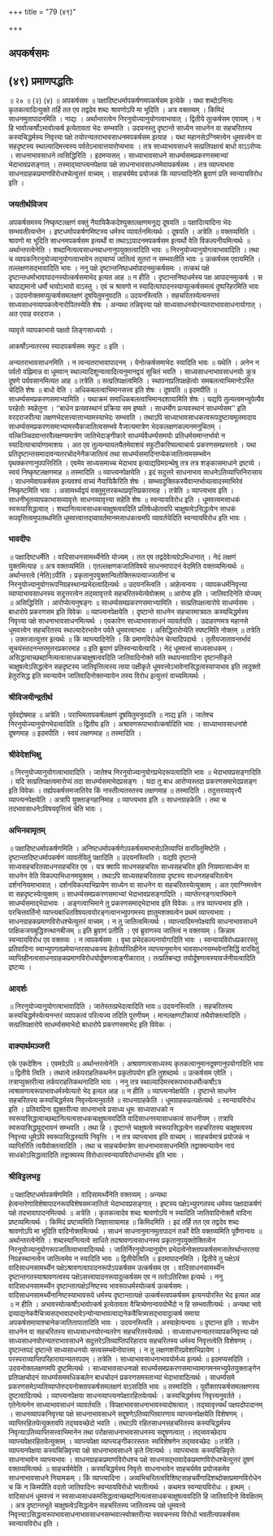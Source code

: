 +++
title = "79 (४९)"

+++


## अपकर्षसमः

## (४९) प्रमाणपद्धतिः

॥ २० ॥ (२) (४) ॥ अपकर्षसमः ॥ पक्षादिष्टधर्मापकर्षणमपकर्षसम इत्येके । यथा शब्दोऽनित्यः कृतकत्वादित्युक्ते तर्हि तत एव तद्वदेव शब्दः श्रावणोऽपि मा भूदिति । अत्र वक्तव्यम् । किमिदं साधनमुतापादनमिति । नाद्यः । अर्थान्तरत्वेन निरनुयोज्यानुयोगत्वाभावात् । द्वितीये तूत्कर्षसम एवायम् । न हि भावोत्कर्षोऽभावोत्कर्ष इत्येतावता भेदः सम्भवति । उदयनस्तु दृष्टान्ते साध्येन साधनेन वा सहचरितस्य कस्यचिद्धर्मस्य निवृत्त्या पक्षे तयोरन्यतराभावसाधनमपकर्षसम इत्याह । यथा महानसेऽग्निमत्त्वेन धूमवत्त्वेन वा सहदृष्टस्य स्थाल्यादिमत्त्वस्य पर्वतेऽभावात्तयारोप्यभावः । तत्र साध्याभावसाधने सत्प्रतिपक्षत्वं बाधो वाऽऽरोप्यः । साधनाभावसाधने त्वसिद्धिरिति । इदमप्यसत् । साध्याभावसाधने साधर्म्यसमप्रकरणसमाभ्यां भेदाभावप्रसङ्गात् । तस्माद्य्वाप्त्यनपेक्षया पक्षे साधनाभावसाधनमेवापकर्षसमः । तत्र व्याप्त्यभावः साधनग्राहकप्रमाणविरोधश्चेत्युत्तरं वाच्यम् । साहचर्यमेव प्रयोजकं किं व्याप्त्यादिनेति ब्रुवाणं प्रति स्वन्यायविरोध इति ।

### **जयतीर्थविजय**

अपकर्षसमस्य निष्कृष्टलक्षणं वक्तुं नैयायिकैकदेश्युक्तलक्षणमनूद्य दूषयति ॥ पक्षादित्यादिना भेदः सम्भवतीत्यन्तेन । इष्टधर्मापकर्षणमिष्टस्य धर्मस्य व्यावर्तनमित्यर्थः । दूषयति । अत्रेति ॥ वक्तव्यमिति । श्रावणो मा भूदिति साधनमपकर्षसम इत्यर्थो वा तथाऽऽपादनमपकर्षसम इत्यर्थो वेति विकल्पनीयमित्यर्थः ॥ अर्थान्तरत्वेनेति । शब्दानित्यत्वसाधनबाधनानुपयुक्तत्वादिति भावः ॥ निरनुयोज्यानुयोगत्वाभावादिति । तथा च व्यापकनिरनुयोज्यानुयोगत्वाभावेन तद्य्वाप्यं जातित्वं सुतरां न सम्भवतीति भावः ॥ उत्कर्षसम एवायमिति । तल्लक्षणसद्भावादिति भावः । ननु पक्षे दृष्टान्तनिष्ठधर्मापादनमुत्कर्षसमः । तत्कथं पक्षे दृष्टान्तधर्माभावापादनस्योत्कर्षसमाभेद इत्यत आह ॥ न हीति । दृष्टान्तनिष्ठधर्मस्य पक्ष आपादनमुत्कर्षः । स चापाद्यमानो धर्मो भावोऽभावो वाऽस्तु । एवं च श्रावणो न स्यादित्यापादनस्याप्युत्कर्षसमत्वं दुष्परिहरमिति भावः । उदयनोक्तमप्युत्कर्षसमलक्षणं दूषयितुमनुवदति ॥ उदयनस्त्विति । सहचरितस्येत्यनन्तरं साध्यसाधनव्यापकत्वेनारोपितस्येति शेषः । अन्यथा तन्निवृत्त्या पक्षे साध्यसाधनयोरन्यतराभावसाधनायोगात् । अत एवाह वरदराजः ।

व्यावृत्ते व्यापकाभासे पक्षतो लिङ्गसाध्ययोः ।

आकर्षोऽन्यतरस्य स्यादपकर्षसमः स्फुट ॥ इति ।

अन्यतराभावसाधनमिति । न त्वन्यतराभावापादनम् । येनोत्कर्षसमाभेदः स्यादिति भावः ॥ यथेति । अनेन न पर्वतो वह्निमान्न वा धूमवान् स्थाल्यादिशून्यत्वादित्यनुमानद्वयं सूचितं भवति । साध्यसाधनाभावसाधनयोः कुत्र दूषणे पर्यवसानमित्यत आह ॥ तत्रेति ॥ सत्प्रतिपक्षत्वमिति । स्थापनाप्रतिपक्षहेत्वोः समबलत्वाभिमानोऽस्ति चेदिति शेषः ॥ बाधो वेति । अधिकबलत्वाभिमानसत्त्व इति शेषः । दूषयति ॥ इदमपीति ॥ साधर्म्यसमप्रकरणसमाभ्यामिति । यथाक्रमं समाधिकबलत्वाभिमानदशायामिति शेषः । यद्यपि तुल्यत्वमभ्युपेत्यैव परहेतोः स्वहेतुना । ‘‘बाधेन प्रत्यवस्थानं प्रक्रिया सम इष्यते । साधर्म्येण प्रत्यवस्थानं साधर्म्यसम’’ इति वरदराजरीत्या लक्षणभेदसत्त्वात्ताभ्यामस्याभेदः सम्भवति । तथाऽपि साध्याभावसाधकत्वरूपदुष्टत्वमूलमादाय साधर्म्यसमप्रकरणसमाभ्यामस्यैकजातित्वसम्भवे वैजात्यमात्रेण भेदकलक्षणकल्पनमनुचितम् । यत्किञ्चिदवान्तरवैलक्षण्यमात्रेण जातिभेदाङ्गीकारे साधर्म्यवैधर्म्यसमयोः प्रतिधर्मसमान्तर्भावो न स्यादित्याचार्याणामाशयः । अत एव तुल्यन्यायतयैतमेवाशयं स्फुटीकरिष्यत्याचार्यः प्रकरणसमप्रस्तावे । यथा प्रतिदृष्टान्तसमादावन्यतरचोदनेनैकजातित्वं तथा साधर्म्यसमादिनाप्येकजातित्वमसम्भवेन पृथक्करणानुपपत्तिरिति । एवमेव साध्यसमाच्च भेदाभाव इत्याद्यग्रिमग्रन्थेषु तत्र तत्र शङ्कासमाधाने द्रष्टव्ये । स्वयं निष्कृष्टलक्षणमाह ॥ तस्मादिति ॥ व्याप्त्यनपेक्षयेति । इदं सदुत्तरे साधनाभाव साधनेऽतिव्याप्तिनिरासाय । साधनमेवापकर्षसम इत्यवश्यं वाच्यं नैयायिकैरिति शेषः । सम्भवदुक्तिकस्यैवान्तर्भाव्यत्वादस्माभिरेवं निष्कृष्टमिति भावः । असामर्थ्यद्वयं वक्तुमुत्तरकथाप्रवृत्तिप्रकारमाह । तत्रेति ॥ व्याप्त्यभाव इति । साधनीभूतव्यापकाभासव्यावृत्तेः साधनव्यावृत्त्या सहेति शेषः ॥ स्वन्यायविरोध इति । धूमवत्त्वमसाधकं स्वरूपासिद्धत्वात् । शब्दानित्यत्वसाधकचाक्षुषत्ववदिति प्रतिषेधहेतावपि चाक्षुषत्वेऽसिद्धत्वेन साधकं रूपवृत्तित्वमुपलब्धमिति धूमवत्त्वात्तद्य्वावर्तमानमसाधकत्वमपि व्यावर्तयेदिति स्वन्यायविरोध इति भावः ।

### **भावदीपः**

॥ पक्षादिष्टधर्मेति । वादिसाधनसामर्थ्येनेति योज्यम् । तत एव तद्वदेवेत्यग्रेऽभिधानात् । नेदं लक्षणं युक्तमित्याह ॥ अत्र वक्तव्यमिति । एतल्लक्षणकजातिविषये साधनमापादनं वेदमिति वक्तव्यमित्यर्थः ॥ अर्थान्तरत्वे (नेति)ऽपीति । प्रकृतानुपयुक्तान्वितोक्तिरूपत्वाज्जातीनां च निरनुयोज्यानुयोगरूपनिग्रहस्थानप्रभेदत्वादित्यर्थः ॥ उदयनस्त्विति । आहेत्यन्वयः । व्यापकधर्मनिवृत्त्या व्याप्याभावसाधनस्य सदुत्तरत्वेन तद्य्वावृत्तये सहचरितस्येत्येवोक्तम् ॥ आरोप्य इति । जातिवादिनेति योज्यम् ॥ असिद्धिरिति । आरोप्येत्यनुषङ्गः ॥ साधर्म्यसमप्रकरणसमाभ्यामिति । सत्प्रतिपक्षत्वारोपे साधर्म्यसमः । बाधारोपे प्रकरणसम इति विवेकः ॥ व्याप्त्यनपेक्षयेति । दृष्टान्ते साधनेन सहचारमात्रवतः कस्यचिद्धर्मस्य निवृत्त्या पक्षे साधनाभावसाधनमित्यर्थः । एवकारेण साध्याभावसाधनं व्यावर्तयति । उदाहरणमत्र महानसे धूमवत्त्वेन सहचरितस्य स्थाल्यादेरभावेन पर्वते धूमवत्त्वाभावः । असिद्धिरारोप्येति स्पष्टमिति नोक्तम् ॥ तत्रेति । उक्तजात्युत्तर इत्यर्थः ॥ किं व्याप्त्यादिनेति । किं प्रमाणविरोधेन चेत्यादिपदार्थः । तृतीयजातावन्तर्भावं सूचयंस्तदनन्तरमुत्तरप्रकारमाह ॥ इति ब्रुवाणं प्रतिस्वन्यायेत्यादि । नेदं धूमवत्त्वं साध्यसाधकम् । असिद्धत्वाच्छब्दानित्यत्वासाधकचाक्षुषत्ववदिति जातिवादिनोक्ते सति स्थापनावादिना दृष्टान्तीकृते चाक्षुषत्वेऽसिद्धत्वेन सहदृष्टस्य जातिवृत्तित्वस्य त्वया पक्षीकृते धूमवत्त्वेऽभावेनासिद्धत्वस्याप्यभाव इति त्वदुक्तो हेतुरसिद्ध इति स्वन्यायेन जातिवादिनोक्तन्यायेन तस्य विरोध इत्युत्तरं वाच्यमित्यर्थः ।

### **श्रीविजयीन्द्रतीर्थ**

पूर्ववद्दोषमाह ॥ अत्रेति । पराभिमतापकर्षलक्षणं दूषयितुमनुवदति ॥ नाद्य इति । जातेश्च निरनुयोज्यानुयोगभेदत्वादिति ॥ द्वितीय इति । अश्रावणरूपाभावोत्कर्षादिति भावः । साध्याभावसाधनांशे दूषणमाह ॥ इदमपीति । स्वयं लक्षणमाह ॥ तस्मादिति ।

### **श्रीवेदेशभिक्षु**

॥ निरनुयोज्यानुयोगत्वाभावादिति । जातेश्च निरनुयोज्यानुयोगप्रभेदरूपत्वादिति भावः ॥ भेदाभावप्रसङ्गादिति । यदि सत्प्रतिपक्षत्वमारोप्यं तदा साधर्म्यसमाभेदप्रसङ्गः । यदा तु बाध आरोप्यस्तदा प्रकरणसमाभेदप्रसङ्ग इति विवेकः । तर्ह्यपकर्षसमजातिरेव किं नास्तीत्यतस्तस्य लक्षणमाह ॥ तस्मादिति । तदुत्तरव्यावृत्त्यै व्याप्त्यनपेक्षयेति । अत्रापि युक्ताङ्गहानिमाह ॥ व्याप्त्यभाव इति ॥ साधनग्राहकेति । तथा च तदभावसाधनेऽविषयवृत्तित्वं चेति भावः ।

### **अभिनवामृतम्**

॥ पक्षादिष्टधर्मापकर्षणमिति । अनिष्टधर्मापकर्षणेऽपकर्षसमाभासेऽतिव्याप्तिं वारयितुमिष्टेति । दृष्टान्तादिष्टधर्मापकर्षणं व्यावर्तयितुं पक्षादिति ॥ उदयनस्त्विति । यद्यपि दृष्टान्ते साध्यसहचरितसाधनसहचरित एव । यत्र क्वापि साधनसहचरितः साध्यसहचरित इति नियमात्साध्येन वा साधनेन वेति विकल्पाभिधानमयुक्तम् । तथाऽपि साध्यसहचरिततया दृष्टस्य साधनसहचरितत्वेन दर्शननियमाभावात् । दर्शनविकल्पाभिप्रायेण साध्येन वा साधनेन वा सहचरितस्येत्युक्तम् । अत एवाग्निमत्त्वेन वा सहदृष्टस्येत्युक्तम् ॥ साधर्म्यसमप्रकरणसमाभ्यां भेदाभावप्रसङ्गादिति । व्याप्तेरनङ्गत्वाभिमाने साधर्म्यसमाद्भेदाभावः । अङ्गत्वाभिमाने तु प्रकरणसमाद्भेदाभाव इति विवेकः ॥ तत्र व्याप्त्यभाव इति । परचित्तवर्तिनो व्याप्त्यबाधितविषयत्वयोरङ्गत्वानभ्युपगमस्य ज्ञातुमशक्यत्वेन प्रथमं व्याप्त्यभावः । साधनग्राहकप्रमाणविरोधश्चेत्युत्तरं वाच्यम् । न तु जातित्वमित्यर्थः । व्याप्त्यादिमनपेक्ष्यापि साधनाभावसाधने पाक्षिकजयबुद्धिरुत्थानबीजम् ॥ इति ब्रुवाणं प्रतीति । एवं ब्रुवाणस्य जातित्वं न वक्तव्यम् । किन्नाम स्वन्यायविरोध एव वक्तव्यः । न त्वपकर्षसमः । वृथा प्रभेदकल्पनायोगादिति भावः । स्वन्यायविरोधप्रकारस्तु प्रतिवादिना स्वाभ्युपगतप्रमेयान्तरसाधकस्य हेतोर्व्याप्तिहीनेन व्याप्त्यनुमानेन भावसाधनसम्भवेनासिद्धिं वारयितुं व्याप्तिहीनत्वसाधनग्राहकप्रमाणविरोधयोर्दूषणत्वाङ्गीकारात् । तत्प्रतिबन्द्या तयोर्दूषणत्वस्यावर्जनीयत्वादिति द्रष्टव्यः ।

### **आदर्शः**

॥ निरनुयोज्यानुयोगत्वाभावादिति । जातेस्तत्प्रभेदत्वादिति भावः॥ उदयनस्त्विति । सहचरितस्य कस्यचिद्धर्मस्येत्यनन्तरं व्यापकत्वं परित्यज्य तदिति पूरणीयम् । मानलक्षणटीकायां तथैवोक्तत्वादिति । सत्प्रतिपक्षारोपे साधर्म्यसमाभेदो बाधारोपे प्रकरणसमाभेद इति विवेकः ।

### **वाक्यार्थमञ्जरी**

एके एकदेशिनः । एवमग्रेऽपि ॥ अर्थान्तरत्वेनेति । अश्रावणत्वसाध्यस्य कृतकत्वानुमानदूषणानुपयोगादिति भावः ॥ द्वितीये त्विति । तथात्वे तर्कपराहतिकथनेन प्रकृतोपयोग इति तुशब्दार्थः ॥ उत्कर्षसम एवेति । तत्राप्युक्तरीत्या तर्कपराहतिकथनादिति भावः । ननु तत्र स्थाल्यादिमत्त्वरूपभावधर्मोत्कर्षोऽत्र त्वश्रावणत्वरूपाभावधर्मस्येत्यतो भेद इत्यत आह ॥ न हीति ॥ व्याप्त्यनपेक्षयेति । दृष्टान्ते साधनेन सहचरितस्य कस्यचिद्धर्मस्य निवृत्त्येत्यनुवर्तते ॥ साधनग्राहकेति । धूमग्राहकप्रत्यक्षेत्यर्थः ॥ स्वन्यायविरोध इति । प्रतिवादिना ह्युक्तरीत्या साधनाभावे प्रसाध्य धूमः साध्यसाधको न स्वरूपासिद्धत्वाच्छब्दानित्यत्वसाधकचाक्षुषत्ववदिति वादिसाधनस्यासाधकत्वं साधनीयम् । तत्रापि स्वरूपासिद्ध्युद्भावनं सम्भवति । तथा हि । दृष्टान्ते चाक्षुषत्वे स्वरूपासिद्धत्वेन सहचरितस्य चाक्षुषत्वस्य निवृत्त्या धूमेऽपि स्वरूपासिद्धस्यापि निवृत्तिः । न तत्र व्याप्त्यभाव इति वाच्यम् । साहचर्यमात्रं प्रयोजकं न व्याप्तिरिति त्वयैवोक्तत्वादिति । तथा च साहचर्यमात्रेण साधनाभावसाधनमिति तद्वाक्यन्यायेन नायं साधकोऽसिद्धत्वादिति तद्वाक्यस्य विरोधात्स्वन्यायविरोधान्तर्भाव इति भावः ।

### **श्रीविट्टलभट्ट**

॥ पक्षादिष्टधर्मापकर्षणमिति । वादिसामर्थ्येनेति वक्तव्यम् । अन्यथा हेत्वन्तरेणाविशेषापादनरूपविशेषसमजातितो भेदाभावप्रसङ्गात् । इष्टस्य पक्षेऽभ्युपगतस्य धर्मस्य पक्षादाकर्षणं पक्षे तदभावापादनमित्यर्थः ॥ अत्रेति । कृतकत्वादेव शब्दः श्रावणोऽपि न स्यादिति जातिवादिनोक्तौ वादिना प्रष्टव्यमित्यर्थः । किमिदं प्रष्टव्यमिति जिज्ञासायामाह ॥ किमिदमिति । इदं तर्हि तत एव तद्वदेव शब्दः श्रावणोऽपि मा भूदिति वादिनोक्तमित्यर्थः । साधनं साधनानुमानमुतापादनं तर्को वेति वक्तव्यमिति पूर्वेणान्वयः ॥ अर्थान्तरत्वेनेति । शब्दस्यानित्यत्वे साधिते तदश्रावणत्वसाधनस्य प्रकृतानुपयुक्तोक्तित्वेन निरनुयोज्यानुयोगरूपजातित्वाभावादित्यर्थः । जातिर्निरनुयोज्यानुयोग प्रभेदत्वेनोक्तापकर्षसमजातेरर्थान्तरतया निग्रहस्थानत्वेन जातित्वमेव न स्यादिति भावः ॥ द्वितीयेत्विति ॥ इदमापादनमिति । द्वितीये तु पक्षेऽयं वादिसाधनसामर्थ्येन पक्षेऽश्रावणत्वापादनरूपोऽपकर्षसम उत्कर्षसम एव । वादिसाधनसामर्थ्येन दृष्टान्तगतस्याश्रावणत्वस्य पक्षेऽसत्त्वापादनरूपादुत्कर्षसम एव न ततोऽतिरिक्त इत्यर्थः । ननु वादिसाधनसामर्थ्येन दृष्टान्तात्पक्षेऽनिष्टस्य भावरूपधर्मस्योत्कर्ष उत्कर्षसमः । वादिसाधनसामर्थ्येनानिष्टस्याभावरूपे धर्मस्य दृष्टान्तात्पक्षे उत्कर्षस्त्वपकर्षसम इत्यनयोरस्ति भेद इत्यत आह ॥ न हीति । अभावस्योत्कर्षोऽभावोत्कर्ष इत्येतावता वैचित्र्येणान्वययोर्भेदो न हि सम्भवतीत्यर्थः । अन्यथा भावे द्रव्याद्यनेकवैचित्र्यसद्भावादभावेऽन्योन्याभावत्वाद्यनेकवैचित्र्यसद्भावादुत्कर्ष समाया अपकर्षसमायाश्चानेकजातितापातादिति भावः । उदयनस्त्विति । अस्याहेत्यन्वयः ॥ दृष्टान्त इति । साध्येन साधनेन वा सहचरितस्य साध्यसाधनयोरन्यतरेण सहचरितस्येत्यर्थः । साध्यसाधनान्यतरव्यापकनिवृत्त्या पक्षे साध्यसाधनयोरन्यतराभावसाधने सदुत्तरेऽतिव्याप्तिपरिहाराय सहचरितस्य धर्मस्य निवृत्तत्वेति विशेषणम् । दृष्टान्तपदं दृष्टान्ते साध्यसाधनयोः सत्त्वसम्भवेनोपात्तम् । न तु लक्षणशरीरप्रवेशाभिप्रायेण । परस्पराव्याप्तिपरिहारायान्यतरपदम् । तत्रेति । साध्याभावसाधनाभावयोर्मध्य इत्यर्थः ॥ इदमप्यसदिति । उदयनोक्तलक्षणमपि दुष्टमित्यर्थः । साध्याभावसाधनपक्षे साधर्म्यसमप्रकरणसमाभ्यामागमनमभ्युपेतयुक्ताङ्गेन प्रतिपक्षचोदनं साधर्म्यसममधिकबलेन बाधचोदनं प्रकरणसमस्ताभ्यां भेदाभावादित्यर्थः । साधर्म्यसमे प्रकरणसमेऽप्यतिव्याप्तेरुदयनोक्तापकर्षसमलक्षणं वाऽसदिति भावः ॥ तस्मादिति । पूर्वोक्तापकर्षसमलक्षणस्य दुष्टत्वादित्यर्थः । व्याप्त्यनपेक्षया साधनव्याप्त्यनपेक्षारहितयेत्यर्थः । कस्यचिद्धर्मस्य निवृत्त्यनुवर्तते । एतेनेत्यनेन साध्याभावसाधनं व्यावर्तयति । विपक्षाभावसाधनाभावस्यादोषत्वात् । तद्य्वावृत्त्यर्थं पक्षपदोपादानम् । साधनव्यापकनिवृत्त्या पक्षे साधनाभावसाधने सद्दूषणेऽतिव्याप्तिवारणाय व्याप्त्यनपेक्षयेति विशेषणम् । व्याप्तिरहितयेत्युक्तावपि तद्य्ववच्छेदो भवति । तथाऽपि रहितसाधनसहचरितस्य कस्यचिद्धर्मस्य निवृत्याऽतिव्याप्तिसत्त्वाभिमानेन तथा परोक्षसाधनाभावसाधनस्य सद्दूषणत्वात् । तद्य्ववच्छेदाय व्याप्त्यपेक्षरहितयेत्युक्तम् । व्याप्त्यपेक्षा व्याप्त्यङ्गीकारस्ततः स्वविशेषणेन तद्य्ववच्छेदः ॥ तत्रेति । व्याप्त्यनपेक्षया कस्यचिन्निवृत्त्या पक्षे साधनाभावसाधने कृते त्वित्यर्थः । व्याप्त्यभावः कस्यचिन्निवृत्तेः साधनाभावेन व्याप्त्यभावः । साधनग्राहकप्रमाणविरोधश्च पक्षे साधनसद्भावादेकप्रमाणविरोधश्चेत्युत्तरं दूषणं वक्तव्यमित्यर्थः ॥ साहचर्यमेवेति । कस्यचिद्धर्मस्य निवृत्तेः साधनाभावेन साहचर्यमेव प्रयोजकमेव साधनाभावसाधने नियामकम् । किं व्याप्त्यादिना । अव्यभिचरितत्वविशिष्टसाहचर्येणादिशब्दोक्तप्रमाणविरोधेन च किं न किमपीति वदतो जातिवादिनः स्वन्यायविरोधो भवतीत्यर्थः । कथमत्र स्वन्यायविरोधः । इत्थम् । वादिसाधनं धूमवत्त्वं न स्वसाध्यसाधकमसिद्धत्वाच्छब्दानित्यत्वसाधकचाक्षुषत्ववदिति हि जातिवादिनो विवक्षितम् । अत्र दृष्टान्तभूते चाक्षुषत्वेऽसिद्धत्वेन सहचरितस्य जातित्वस्य पक्षे धूमवत्त्वे निवृत्त्याऽसिद्धत्वरूपभावसाधनाभावसाधनसम्भवात्स्वोक्तरीत्या स्ववचनस्य विरोधो भवतीत्यपकर्षसमः स्वन्यायविरोध इति ।

